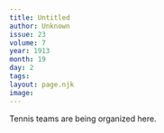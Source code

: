 ```yaml
---
title: Untitled
author: Unknown
issue: 23
volume: 7
year: 1913
month: 19
day: 2
tags:
layout: page.njk
image:
---
```

Tennis teams are being organized here. 




